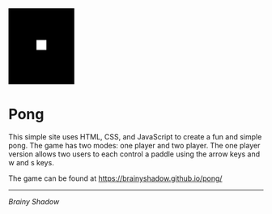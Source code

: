<img src = 'https://raw.githubusercontent.com/BrainyShadow/pong/main/media/logo.jpg' height = 150>
<h1>Pong</h1>

This simple site uses HTML, CSS, and JavaScript to create a fun and simple pong. The game has two modes: one player and two player. The one player version allows two users to each control a paddle using the arrow keys and w and s keys.

The game can be found at https://brainyshadow.github.io/pong/

-------------------------------------------------------------------------------------------------------------------------------------------------------------------------

<i>Brainy Shadow</i>
